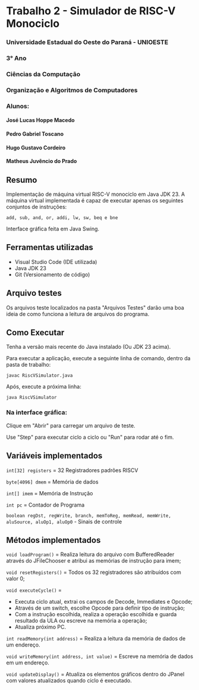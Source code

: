 # Trabalho 2 - Simulador de RISC-V Monociclo

### Universidade Estadual do Oeste do Paraná - UNIOESTE
### 3° Ano
### Ciências da Computação
### Organização e Algoritmos de Computadores

### Alunos:
#### José Lucas Hoppe Macedo
#### Pedro Gabriel Toscano
#### Hugo Gustavo Cordeiro
#### Matheus Juvêncio do Prado

## Resumo

Implementação de máquina virtual RISC-V monociclo em Java JDK 23. A máquina virtual implementada é capaz de executar apenas os seguintes conjuntos de instruções: 

``add, sub, and, or, addi, lw, sw, beq e bne``

Interface gráfica feita em Java Swing.

## Ferramentas utilizadas

- Visual Studio Code (IDE utilizada)
- Java JDK 23
- Git (Versionamento de código)

## Arquivo testes

Os arquivos teste localizados na pasta "Arquivos Testes" darão uma boa ideia de como funciona a leitura de arquivos do programa.

## Como Executar

Tenha a versão mais recente do Java instalado (Ou JDK 23 acima).

Para executar a aplicação, execute a seguinte linha de comando, dentro da pasta de trabalho:

``javac RiscVSimulator.java``

Após, execute a próxima linha:

``java RiscVSimulator``

### Na interface gráfica:

Clique em "Abrir" para carregar um arquivo de teste.

Use "Step" para executar ciclo a ciclo ou "Run" para rodar até o fim.

## Variáveis implementados

``int[32] registers`` = 32 Registradores padrões RISCV

``byte[4096] dmem`` = Memória de dados

``int[] imem`` = Memória de Instrução

``int pc`` = Contador de Programa

``boolean regDst, regWrite, branch, memToReg, memRead, memWrite, aluSource, aluOp1, aluOp0`` - Sinais de controle

## Métodos implementados

``void loadProgram()`` = Realiza leitura do arquivo com BufferedReader através do JFileChooser e atribui as memórias de instrução para imem;

``void resetRegisters()`` =  Todos os 32 registradores são atribuídos com valor 0;

``void executeCycle()`` = 

- Executa ciclo atual, extrai os campos de Decode, Immediates e Opcode;
- Através de um switch, escolhe Opcode para definir tipo de instrução;
- Com a instrução escolhida, realiza a operação escolhida e guarda resultado da ULA ou escreve na memória a operação;
- Atualiza próximo PC.

``int readMemory(int address)`` = Realiza a leitura da memória de dados de um endereço.

``void writeMemory(int address, int value)`` =  Escreve na memória de dados em um endereço.

``void updateDisplay()`` =  Atualiza os elementos gráficos dentro do JPanel com valores atualizados quando ciclo é executado.
